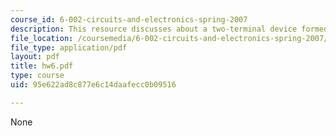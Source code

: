 ```yaml
---
course_id: 6-002-circuits-and-electronics-spring-2007
description: This resource discusses about a two-terminal device formed by a MOSFET.
file_location: /coursemedia/6-002-circuits-and-electronics-spring-2007/95e622ad8c877e6c14daafecc0b09516_hw6.pdf
file_type: application/pdf
layout: pdf
title: hw6.pdf
type: course
uid: 95e622ad8c877e6c14daafecc0b09516

---
```

None